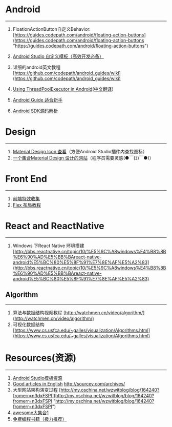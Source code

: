 # Android #
******
1. FloationActionButton自定义Behavior:[https://guides.codepath.com/android/floating-action-buttons](https://guides.codepath.com/android/floating-action-buttons "https://guides.codepath.com/android/floating-action-buttons")

2. [ Android Studio 自定义模板（高效开发必备）](http://robusttechhouse.com/tutorial-how-to-create-custom-android-code-templates/)
3. 详细的android英文教程  [https://github.com/codepath/android_guides/wiki](https://github.com/codepath/android_guides/wiki)
4. [Using ThreadPoolExecutor in Android](https://medium.freecodecamp.com/threadpoolexecutor-in-android-8e9d22330ee3#.hiw1y4s2e)([中文翻译](https://xpleeandroid.github.io/2016/07/29/using-threadpoolexcuter-in-android))
5. [Android Guide 适合新手](https://github.com/codepath/android_guides/wiki)
6. [Android SDK源码解析](https://github.com/LittleFriendsGroup/AndroidSdkSourceAnalysis)





# Design #
******
1. [Material Design Icon 查看](https://design.google.com/icons/)（方便Android Studio插件内查找图标）
2. [一个集合Material Design 设计的网站](http://www.materialup.com/)（程序员需要灵感(●￣(ｴ)￣●)）

# Front End #
******
1. [前端特效收集](http://codepen.io/)
2.  [Flex 布局教程](http://www.ruanyifeng.com/blog/2015/07/flex-grammar.html)

# React and ReactNative #
******
1. Windows 下React Native 环境搭建 [http://bbs.reactnative.cn/topic/10/%E5%9C%A8windows%E4%B8%8B%E6%90%AD%E5%BB%BAreact-native-android%E5%BC%80%E5%8F%91%E7%8E%AF%E5%A2%83](http://bbs.reactnative.cn/topic/10/%E5%9C%A8windows%E4%B8%8B%E6%90%AD%E5%BB%BAreact-native-android%E5%BC%80%E5%8F%91%E7%8E%AF%E5%A2%83)


## Algorithm ##
******
1. 算法与数据结构视频教程 [http://watchmen.cn/video/algorithm/](http://watchmen.cn/video/algorithm/)
2. 可视化数据结构  [https://www.cs.usfca.edu/~galles/visualization/Algorithms.html](https://www.cs.usfca.edu/~galles/visualization/Algorithms.html)


# Resources(资源) #
******
1. [Android Studio模板资源 ](https://github.com/gabrielemariotti/AndroidStudioTemplate)
2.  [Good articles in English](http://sourcey.com/archives/)  http://sourcey.com/archives/
3.  大型网站架构演变过程 [http://my.oschina.net/wzwitblog/blog/164240?fromerr=n3dxFSPI](http://my.oschina.net/wzwitblog/blog/164240?fromerr=n3dxFSPI "http://my.oschina.net/wzwitblog/blog/164240?fromerr=n3dxFSPI")
4.  [awesome大集合1](https://github.com/sindresorhus/awesome)
5.  [免费编程书籍（极力推荐）](https://github.com/vhf/free-programming-books)